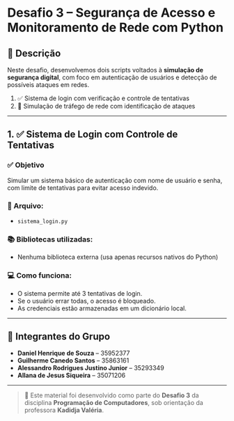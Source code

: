 # Desafio 3 – Segurança de Acesso e Monitoramento de Rede com Python

## 📌 Descrição

Neste desafio, desenvolvemos dois scripts voltados à **simulação de segurança digital**, com foco em autenticação de usuários e detecção de possíveis ataques em redes.

1. ✅ Sistema de login com verificação e controle de tentativas  
2. 🔐 Simulação de tráfego de rede com identificação de ataques  

---

## 1. ✅ Sistema de Login com Controle de Tentativas

### ✅ Objetivo  
Simular um sistema básico de autenticação com nome de usuário e senha, com limite de tentativas para evitar acesso indevido.

### 📁 Arquivo:
- `sistema_login.py`

### 📚 Bibliotecas utilizadas:
- Nenhuma biblioteca externa (usa apenas recursos nativos do Python)

### 💻 Como funciona:

- O sistema permite até 3 tentativas de login.  
- Se o usuário errar todas, o acesso é bloqueado.  
- As credenciais estão armazenadas em um dicionário local.


---

## 👥 Integrantes do Grupo

- **Daniel Henrique de Souza** – 35952377  
- **Guilherme Canedo Santos** – 35863161  
- **Alessandro Rodrigues Justino Junior** – 35293349  
- **Allana de Jesus Siqueira** – 35071206  

---

> 📘 Este material foi desenvolvido como parte do **Desafio 3** da disciplina **Programação de Computadores**, sob orientação da professora **Kadidja Valéria**.

